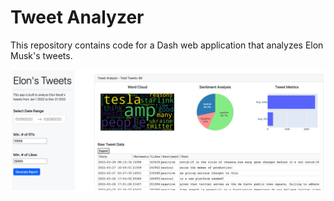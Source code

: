 # Tweet Analyzer
This repository contains code for a Dash web application that analyzes Elon Musk's tweets. 

![alt text](https://github.com/colincunningham-cu/tweet_analyzer/blob/main/dash_result.png)
